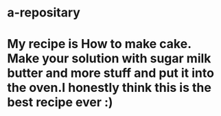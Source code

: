 # a-repositary
# My recipe is How to make cake. Make your solution with sugar milk butter and more stuff and put it into the oven.I honestly think this is the best recipe ever :)
